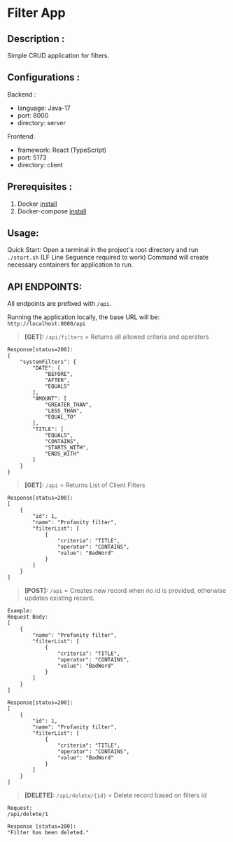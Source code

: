 # Filter App

## Description :

Simple CRUD application for filters.

## Configurations :

Backend :

- language: Java-17
- port: 8000
- directory: server

Frontend:

- framework: React (TypeScript)
- port: 5173
- directory: client

## Prerequisites :

1. Docker [install](https://docs.docker.com/engine/install/)
2. Docker-compose  [install](https://docs.docker.com/compose/install/)

## Usage:

Quick Start: Open a terminal in the project's root directory and run `./start.sh` (LF Line Seguence required to work)
Command will create necessary containers for application to run.

## API ENDPOINTS:

All endpoints are prefixed with `/api`.

Running the application locally, the base URL will be: `http://localhost:8000/api`

> **[GET]:** `/api/filters` = Returns all allowed criteria and operators

```
Response[status=200]:
{
    "systemFilters": {
        "DATE": [
            "BEFORE",
            "AFTER",
            "EQUALS"
        ],
        "AMOUNT": [
            "GREATER_THAN",
            "LESS_THAN",
            "EQUAL_TO"
        ],
        "TITLE": [
            "EQUALS",
            "CONTAINS",
            "STARTS_WITH",
            "ENDS_WITH"
        ]
    }
}
```

> **[GET]:** `/api` = Returns List of Client Filters

```
Response[status=200]:
[
    {
        "id": 1,
        "name": "Profanity filter",
        "filterList": [
            {
                "criteria": "TITLE",
                "operator": "CONTAINS",
                "value": "BadWord"
            }
        ]
    }
]
```

> **[POST]:** `/api` = Creates new record when no id is provided, otherwise updates existing record.

```
Example:
Request Body:
[
    {
        "name": "Profanity filter",
        "filterList": [
            {
                "criteria": "TITLE",
                "operator": "CONTAINS",
                "value": "BadWord"
            }
        ]
    }
]

Response[status=200]:
[
    {
        "id": 1,
        "name": "Profanity filter",
        "filterList": [
            {
                "criteria": "TITLE",
                "operator": "CONTAINS",
                "value": "BadWord"
            }
        ]
    }
]
```

> **[DELETE]:** `/api/delete/{id}` = Delete record based on filters id

```
Request:
/api/delete/1

Response [status=200]:
"Filter has been deleted."
```
